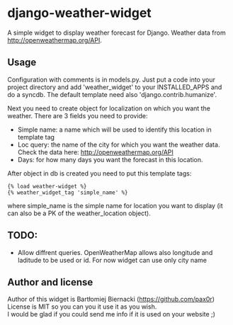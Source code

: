 django-weather-widget
=====================

A simple widget to display weather forecast for Django. Weather data from http://openweathermap.org/API.


Usage
-----
Configuration with comments is in models.py. Just put a code into your project directory and add 'weather_widget' to your INSTALLED_APPS and do a syncdb. The default template need also 'django.contrib.humanize'.

Next you need to create object for localization on which you want the weather. There are 3 fields you need to provide:
+ Simple name: a name which will be used to identify this location in template tag
+ Loc query: the name of the city for which you want the weather data. Check the data here: http://openweathermap.org/API
+ Days: for how many days you want the forecast in this location.

After object in db is created you need to put this template tags:

```
{% load weather-widget %}
{% weather_widget_tag 'simple_name' %}
```

where simple_name is the simple name for location you want to display (it can also be a PK of the weather_location object).

TODO:
----
+ Allow diffrent queries. OpenWeatherMap allows also longitude and laditude to be used or id. For now widget can use only city name 

Author and license
------------------
Author of this widget is Bartłomiej Biernacki (https://github.com/pax0r)  
License is MIT so you can you it use it as you wish.  
I would be glad if you could send me info if it is used on your website ;)
